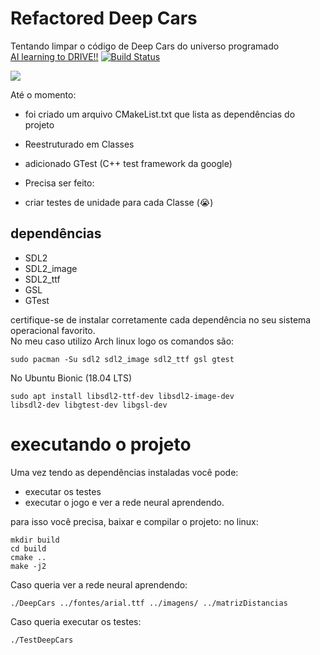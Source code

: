 # Refactored Deep Cars

Tentando limpar o código de Deep Cars do universo programado  
[AI learning to DRIVE!!](https://www.youtube.com/watch?v=gnfkfUQvKDw&ab_channel=UniversoProgramado)
[![Build Status](https://travis-ci.org/samuel-cavalcanti/RefactoredDeepCars.svg?branch=main)](https://travis-ci.org/samuel-cavalcanti/RefactoredDeepCars)

![](preview.gif)

Até o momento:
- foi criado um arquivo CMakeList.txt que lista
  as dependências do projeto
  
- Reestruturado em Classes

- adicionado GTest (C++ test framework da google)


- Precisa ser feito: 

- criar testes de unidade para cada Classe (:sob:)
 

## dependências

- SDL2
- SDL2_image
- SDL2_ttf
- GSL
- GTest

certifique-se de instalar corretamente cada dependência no
seu sistema operacional favorito.  
No meu caso utilizo Arch linux logo os comandos são:
```shell
sudo pacman -Su sdl2 sdl2_image sdl2_ttf gsl gtest
```
No Ubuntu Bionic (18.04 LTS)
```shell
sudo apt install libsdl2-ttf-dev libsdl2-image-dev
libsdl2-dev libgtest-dev libgsl-dev
```

# executando o projeto
Uma vez tendo as dependências instaladas você pode:
- executar os testes
- executar o jogo e ver a rede neural aprendendo.

para isso você precisa, baixar e compilar o projeto:
no linux:
```shell
mkdir build
cd build 
cmake ..
make -j2
```
Caso queria ver a rede neural aprendendo:
```shell
./DeepCars ../fontes/arial.ttf ../imagens/ ../matrizDistancias
```
Caso queria executar os testes:
```shell
./TestDeepCars
```
